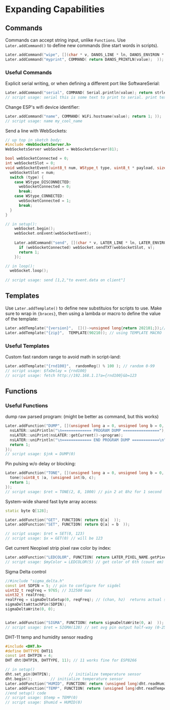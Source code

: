 # Expanding Capabilities



## Commands
Commands can accept string input, unlike `Functions`.
Use `Later.addCommand()` to define new commands (line start words in scripts).


```c++
Later.addCommand("wipe", [](char * v, DANOS_LINE * ln, DANOS_ENVIRON * scr )->bool { return (nsDANOS::setRunLog[0] = '\0');  }); // using lambda
Later.addCommand("myprint", COMMAND( return DANOS_PRINTLN(value);  )); // using COMMAND MACRO
```
	
	
### Useful Commands


Explicit serial writing, or when defining a different port like SoftwareSerial:
```c++
Later.addCommand("serial", COMMAND( Serial.println(value); return strlen(value); ));
// script usage: serial this is some text to print to serial. print text print.
```

Change ESP's wifi device identifier:
```c++
Later.addCommand("name", COMMAND( WiFi.hostname(value); return 1; ));
// script usage: name my_cool_name
```

Send a line with WebSockets:
```c++
// up top in sketch body:
#include <WebSocketsServer.h>
WebSocketsServer webSocket = WebSocketsServer(81);

bool webSocketConnected = 0;
int webSocketSlot = 0;
void webSocketEvent(uint8_t num, WStype_t type, uint8_t * payload, size_t length) {
  webSocketSlot = num;
  switch (type) {
    case WStype_DISCONNECTED:
      webSocketConnected = 0;
      break;
    case WStype_CONNECTED:
      webSocketConnected = 1;
      break;
  }
}

// in setup():
    webSocket.begin();
    webSocket.onEvent(webSocketEvent);
    
    Later.addCommand("send", [](char * v, LATER_LINE * ln, LATER_ENVIRON * scr )->bool { 
      if (webSocketConnected) webSocket.sendTXT(webSocketSlot, v); 
      return 1;  
    });

// in loop():
  webSocket.loop();
  
// script usage: send [1,2,"to event.data on client"]
```
    


## Templates
Use `Later.addTemplate()` to define new substituios for scripts to use.
Make sure to wrap in `{braces}`, then using a lambda or macro to define the value of the template:

```c++
Later.addTemplate("{version}",  []()->unsigned long{return 202101;});// using lambda
Later.addTemplate("{zip}",  TEMPLATE(90210)); // using TEMPLATE MACRO
```

### Useful Templates


Custom fast random range to avoid math in script-land:
```c++
Later.addTemplate("{rnd100}",  randomReg() % 100 ); // random 0-99
// script usage: $fxDelay = {rnd100}
// script usage: fetch http://192.168.1.1?a={rnd100}&b=123
```

## Functions

### Useful Functions

dump raw parsed program: (might be better as command, but this works)
```c++
Later.addFunction("DUMP", [](unsigned long a = 0, unsigned long b = 0, unsigned long c = 0)->unsigned long {
  nsLATER::uniPrintln("\n============= PROGRAM DUMP ================");
  nsLATER::uniPrint(nsLATER::getCurrent()->program);
  nsLATER::uniPrintln("\n============= END PROGRAM DUMP ============\n");
  return 1;
});
// script usage: $jnk = DUMP(0)
```

Pin pulsing w/o delay or blocking:
```c++
Later.addFunction("TONE", [](unsigned long a = 0, unsigned long b = 0, unsigned long c = 0)->unsigned long {
  tone((uint8_t )a, (unsigned int)b, c);
  return 1;
});
// script usage: $ret = TONE(2, 8, 1000) // pin 2 at 8hz for 1 second
```   

System-wide shared fast byte array access:
```c++
static byte Q[128];

Later.addFunction("GET", FUNCTION( return Q[a]  ));
Later.addFunction("SET", FUNCTION( return Q[a] = b  ));

// script usage: $ret = SET(0, 123)
// script usage: $x = GET(0) // will be 123
```

Get current Neopixel strip pixel raw color by index:
```c++
Later.addFunction("LEDCOLOR", FUNCTION( return LATER_PIXEL_NAME.getPixelColor(a)  )); 
// script usage: $myColor = LEDCOLOR(5) // get color of 6th (count em) pixel
```

Sigma Delta control
```c++
//#include "sigma_delta.h"
const int SDPIN = 5; // pin to configure for sigdel
uint32_t reqFreq = 9765; // 312500 max
uint32_t realFreq;
realFreq = sigmaDeltaSetup(0, reqFreq); // (chan, hz)  returns actual s.d. freq in hz
sigmaDeltaAttachPin(SDPIN);
sigmaDeltaWrite(0, 0);


Later.addFunction("SIGMA", FUNCTION( return sigmaDeltaWrite(0, a)  )); 
// script usage: $ret = SIGMA(128) // set avg pin output half-way (0-255)
```

DHT-11 temp and humidity sensor reading
```c++
#include <DHT.h>
#define DHTTYPE DHT11
const int DHTPIN = 4;
DHT dht(DHTPIN, DHTTYPE, 11); // 11 works fine for ESP8266

// in setup()
dht.set_pin(DHTPIN);        // initialize temperature sensor
dht.begin();        // initialize temperature sensor
Later.addFunction("HUMID", FUNCTION( return (unsigned long)dht.readHumidity()));
Later.addFunction("TEMP", FUNCTION( return (unsigned long)dht.readTemperature()));
//end setup() code
// script usage: $temp = TEMP(0)
// script usage: $humid = HUMID(0)
```

    


